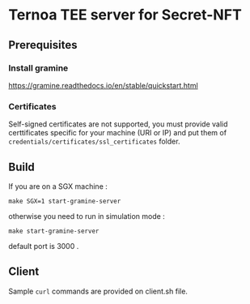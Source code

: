 # Ternoa TEE server for Secret-NFT

## Prerequisites

### Install gramine
https://gramine.readthedocs.io/en/stable/quickstart.html

### Certificates
Self-signed certificates are not supported, you must provide valid certtificates specific for your machine (URI or IP) and put them of ```credentials/certificates/ssl_certificates``` folder. 

## Build
If you are on a SGX machine :

```shell
make SGX=1 start-gramine-server
```
otherwise you need to run in simulation mode : 
```shell
make start-gramine-server
```
default port is 3000 .

## Client
Sample ```curl``` commands are provided on client.sh file. 
